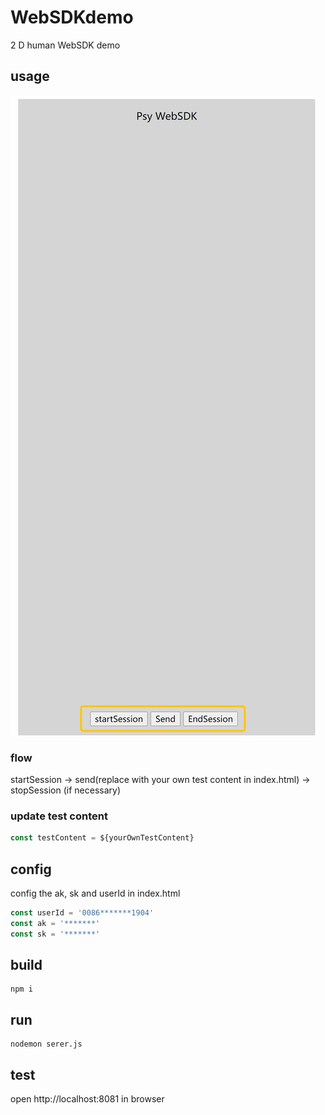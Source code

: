 # WebSDKdemo 

2 D human WebSDK demo 

## usage
![img.png](./assets/preview.jpg)

### flow
startSession -> send(replace with your own test content in index.html) -> stopSession (if necessary)

### update test content

```javascript
const testContent = ${yourOwnTestContent} 
```

## config
config the ak, sk and userId in index.html
```javascript
const userId = '0086*******1904'
const ak = '*******'
const sk = '*******'
```

## build

```shell
npm i
```

## run

```shell
nodemon serer.js
```

## test

open http://localhost:8081 in browser